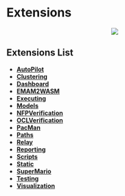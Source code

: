 # Extensions
<p align="center">
    <img src="https://img.shields.io/badge/Last_Updated-2018--10--03-blue.svg?longCache=true&style=flat-square"/>
</p>

## Extensions List
* [**AutoPilot**](autopilot)
* [**Clustering**](clustering)
* [**Dashboard**](dashboard)
* [**EMAM2WASM**](emam2wasm)
* [**Executing**](executing)
* [**Models**](models)
* [**NFPVerification**](nfpverification)
* [**OCLVerification**](oclverification)
* [**PacMan**](pacman)
* [**Paths**](paths)
* [**Relay**](relay)
* [**Reporting**](reporting)
* [**Scripts**](scripts)
* [**Static**](static)
* [**SuperMario**](supermario)
* [**Testing**](testing)
* [**Visualization**](visualization)